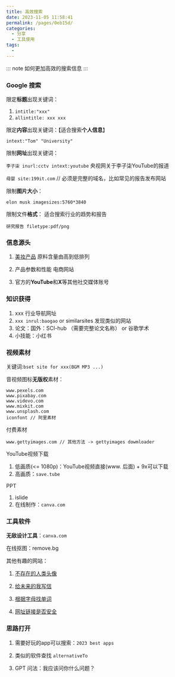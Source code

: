 ```yaml
---
title: 高效搜索
date: 2023-11-05 11:58:41
permalink: /pages/0eb15d/
categories:
  - 分享
  - 工具使用
tags:
  - 
---
```

::: note
如何更加高效的搜索信息
:::
<!-- more -->

### Google 搜索

限定**标题**出现关键词：

1. `intitle:"xxx"`
2. `allintitle: xxx xxx`

限定**内容**出现关键词：【适合搜索**个人信息**】

`intext:"Tom" "University"`

限制**网址**出现关键词：

`李子柒 inurl:cctv intext:youtube` 央视网关于李子柒YouTube的报道

`母婴 site:199it.com` // 必须是完整的域名，比如常见的报告发布网站

限制**图片大小**：

`elon musk imagesizes:5760*3840`

限制文件**格式**： 适合搜索行业的趋势和报告

`研究报告 filetype:pdf/png`



### 信息源头

1. [美妆产品](https://hzpba.nmpa.gov.cn/gccx/) 原料含量由高到低排列

2. 产品参数和性能 电商网站
3. 官方的**YouTube**和**X**等其他社交媒体账号



### 知识获得

1. xxx 行业导航网址
2. `xxx inrul:baogao` or similarsites 发现类似的网站
3. 论文：国外：SCI-hub （需要完整论文名称） or 谷歌学术
4. 小技能：小红书



### 视频素材

关键词:`bset site for xxx(BGM MP3 ...)`

音视频图标**无版权**素材：

```
www.pexels.com
www.pixabay.com
www.videvo.com
www.mixkit.com
www.unsplash.com
iconfont // 阿里素材
```

付费素材

```
www.gettyimages.com // 其他方法 -> gettyimages dowmloader
```

YouTube视频下载

1. 低画质(<= 1080p)：YouTube视频直接(www. 后面) + 9x可以下载
2. 高画质：`save.tube`

PPT

1. islide
2. 在线制作：`canva.com`

### 工具软件

**无敌设计工具**：`canva.com`

在线抠图：remove.bg

其他有趣的网站：

1. [不存在的人类头像](https:thispersondoesnotexist.com)

2. [给未来的我写信](https://www.futureme.org/)

3. [根据字母找单词](https://www.litscape.com/word_tools/contains_only.php)

4. [网址链接是否安全](https://www.virustotal.com/gui/)



### 思路打开

1. 需要好玩的app可以搜索：`2023 best apps`

2. 类似的软件查找 `alternativeTo`

3. GPT 问法：我应该问你什么问题？